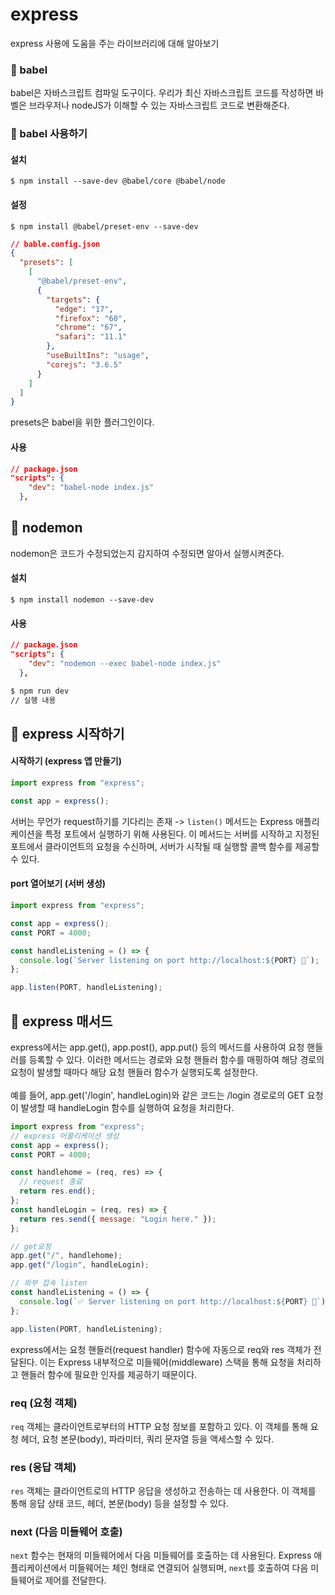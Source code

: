 # express

express 사용에 도움을 주는 라이브러리에 대해 알아보기

### 📌 babel

babel은 자바스크립트 컴파일 도구이다. 우리가 최신 자바스크립트 코드를 작성하면 바벨은 브라우저나 nodeJS가 이해할 수 있는 자바스크립트 코드로 변환해준다.

### 📌 babel 사용하기

#### 설치

```
$ npm install --save-dev @babel/core @babel/node
```

#### 설정

```
$ npm install @babel/preset-env --save-dev
```

```json
// bable.config.json
{
  "presets": [
    [
      "@babel/preset-env",
      {
        "targets": {
          "edge": "17",
          "firefox": "60",
          "chrome": "67",
          "safari": "11.1"
        },
        "useBuiltIns": "usage",
        "corejs": "3.6.5"
      }
    ]
  ]
}
```

presets은 babel을 위한 플러그인이다.

#### 사용

```json
// package.json
"scripts": {
    "dev": "babel-node index.js"
  },
```

## 📌 nodemon

nodemon은 코드가 수정되었는지 감지하여 수정되면 알아서 실행시켜준다.

#### 설치

```
$ npm install nodemon --save-dev
```

#### 사용

```json
// package.json
"scripts": {
    "dev": "nodemon --exec babel-node index.js"
  },
```

```bash
$ npm run dev
// 실행 내용
```

## 📌 express 시작하기

#### 시작하기 (express 앱 만들기)

```js
import express from "express";

const app = express();
```

서버는 무언가 request하기를 기다리는 존재 -> `listen()` 메서드는 Express 애플리케이션을 특정 포트에서 실행하기 위해 사용된다. 이 메서드는 서버를 시작하고 지정된 포트에서 클라이언트의 요청을 수신하며, 서버가 시작될 때 실행할 콜백 함수를 제공할 수 있다.

#### port 열어보기 (서버 생성)

```js
import express from "express";

const app = express();
const PORT = 4000;

const handleListening = () => {
  console.log(`Server listening on port http://localhost:${PORT} 🚀`);
};

app.listen(PORT, handleListening);
```

## 📌 express 매서드

express에서는 app.get(), app.post(), app.put() 등의 메서드를 사용하여 요청 핸들러를 등록할 수 있다. 이러한 메서드는 경로와 요청 핸들러 함수를 매핑하여 해당 경로의 요청이 발생할 때마다 해당 요청 핸들러 함수가 실행되도록 설정한다.
</br></br>
예를 들어, app.get('/login', handleLogin)와 같은 코드는 /login 경로로의 GET 요청이 발생할 때 handleLogin 함수를 실행하여 요청을 처리한다.

```js
import express from "express";
// express 어플리케이션 생성
const app = express();
const PORT = 4000;

const handlehome = (req, res) => {
  // request 종료
  return res.end();
};
const handleLogin = (req, res) => {
  return res.send({ message: "Login here." });
};

// get요청
app.get("/", handlehome);
app.get("/login", handleLogin);

// 외부 접속 listen
const handleListening = () => {
  console.log(`✅ Server listening on port http://localhost:${PORT} 🚀`);
};

app.listen(PORT, handleListening);
```

express에서는 요청 핸들러(request handler) 함수에 자동으로 req와 res 객체가 전달된다. 이는 Express 내부적으로 미들웨어(middleware) 스택을 통해 요청을 처리하고 핸들러 함수에 필요한 인자를 제공하기 때문이다.

### req (요청 객체)

`req` 객체는 클라이언트로부터의 HTTP 요청 정보를 포함하고 있다. 이 객체를 통해 요청 헤더, 요청 본문(body), 파라미터, 쿼리 문자열 등을 액세스할 수 있다.

### res (응답 객체)

`res` 객체는 클라이언트로의 HTTP 응답을 생성하고 전송하는 데 사용한다. 이 객체를 통해 응답 상태 코드, 헤더, 본문(body) 등을 설정할 수 있다.

### next (다음 미들웨어 호출)

`next` 함수는 현재의 미들웨어에서 다음 미들웨어를 호출하는 데 사용된다. Express 애플리케이션에서 미들웨어는 체인 형태로 연결되어 실행되며, `next`를 호출하여 다음 미들웨어로 제어를 전달한다.
